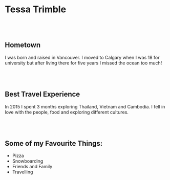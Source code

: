 <!DOCTYPE=html>

<html>
    <head></head>
    <body>
        <h1>Tessa Trimble</h1><br/><br/>
        <h2>Hometown</h2>
            <p>I was born and raised in Vancouver. I moved to Calgary when I was 18 for university but after living there for five years I missed the ocean too much!</p><br/><br/>
        <h2>Best Travel Experience</h2>
            <p>In 2015 I spent 3 months exploring Thailand, Vietnam and Cambodia. I fell in love with the people, food and exploring different cultures.</p><br/><br/>
        <h2>Some of my Favourite Things:</h2>
            <ul>
            <li>Pizza</li>
            <li>Snowboarding</li>
            <li>Friends and Family</li>
            <li>Travelling</li>
            </ul>
    </body>
             
</html>

